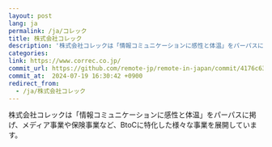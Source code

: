 ```yaml
---
layout: post
lang: ja
permalink: /ja/コレック
title: 株式会社コレック
description: '株式会社コレックは「情報コミュニケーションに感性と体温」をパーパスに掲げ、メディア事業や保険事業など、BtoCに特化した様々な事業を展開しています。'
categories: 
link: https://www.correc.co.jp/
commit_url: https://github.com/remote-jp/remote-in-japan/commit/4176c63b7d99d82cd596a66bd8852a6a10106401
commit_at:  2024-07-19 16:30:42 +0900
redirect_from:
  - /ja/株式会社コレック
---
```


<p>株式会社コレックは「情報コミュニケーションに感性と体温」をパーパスに掲げ、メディア事業や保険事業など、BtoCに特化した様々な事業を展開しています。</p>
